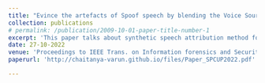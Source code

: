 ```yaml
---
title: "Evince the artefacts of Spoof speech by blending the Voice Source and Vocal Tract Features"
collection: publications
# permalink: /publication/2009-10-01-paper-title-number-1
excerpt: 'This paper talks about synthetic speech attribution method for identifying the spoof samples with reasoning the network from a signal processing perspective.'
date: 27-10-2022
venue: 'Proceedings to IEEE Trans. on Information forensics and Security'
paperurl: 'http://chaitanya-varun.github.io/files/Paper_SPCUP2022.pdf'

---
```

<!-- This paper is about the number 1. The number 2 is left for future work.

[Download paper here](http://academicpages.github.io/files/paper1.pdf)

Recommended citation: Your Name, You. (2009). "Paper Title Number 1." <i>Journal 1</i>. 1(1). -->